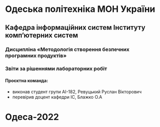 # Одеська політехніка МОН України
## Кафедра інформаційних систем Інституту комп’ютерних систем
### Дисципліна «Методологія створення безпечних програмних продуктів»
### Звіти за рішеннями лабораторних робіт
#### Проєктна команда:
* виконав студент групи АІ-182, Ревуцький Руслан Вікторович
* перевірив доцент кафедри ІС, Блажко О.А
# Одеса-2022 